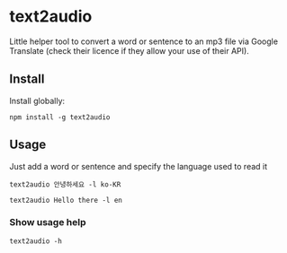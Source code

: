 # text2audio

Little helper tool to convert a word or sentence to an mp3 file via Google Translate (check their licence if they allow your use of their API).

## Install

Install globally:
```
npm install -g text2audio
```

## Usage

Just add a word or sentence and specify the language used to read it

```
text2audio 안녕하세요 -l ko-KR
```

```
text2audio Hello there -l en
```

### Show usage help
```
text2audio -h
```
